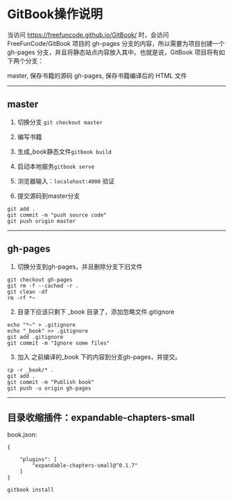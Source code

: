 # GitBook操作说明
当访问 https://freefuncode.github.io/GitBook/ 时，会访问 FreeFunCode/GitBook 项目的 gh-pages 分支的内容，所以需要为项目创建一个 gh-pages 分支，并且将静态站点内容放入其中。也就是说，GitBook 项目将有如下两个分支：

master, 保存书籍的源码
gh-pages, 保存书籍编译后的 HTML 文件

--------

## master

1. 切换分支 `git checkout master`

2. 编写书籍

3. 生成_book静态文件`gitbook build`

4. 启动本地服务`gitbook serve`

5. 浏览器输入：`localohost:4000` 验证

6. 提交源码到master分支
```
git add .
git commit -m "push source code"
git push origin master
```
--------

## gh-pages

  1. 切换分支到gh-pages，并且删除分支下旧文件

```
git checkout gh-pages
git rm -f --cached -r .
git clean -df
rm -rf *~
```
   2. 目录下应该只剩下 _book 目录了，添加忽略文件.gitignore

```
echo "*~" > .gitignore
echo "_book" >> .gitignore
git add .gitignore
git commit -m "Ignore some files"
```
3. 加入 之前编译的_book 下的内容到分支gh-pages，并提交。

```
cp -r _book/* .
git add .
git commit -m "Publish book"
git push -u origin gh-pages
```

--------

## 目录收缩插件：expandable-chapters-small
book.json:
```
{
 
    "plugins": [
        "expandable-chapters-small@^0.1.7"
    ]
}
```
`gitbook install`
 




